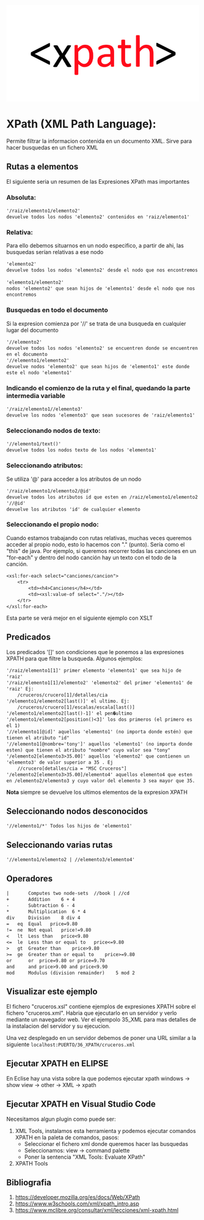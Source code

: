 ![XPATH](img/xpath.png "Aprende XPATH!!")

# XPath (XML Path Language): 
Permite filtrar la informacion contenida en un documento XML. Sirve para hacer busquedas en un fichero XML

## Rutas a elementos

El siguiente seria un resumen de las Expresiones XPath mas importantes

### Absoluta: 

	'/raiz/elemento1/elemento2' 
	devuelve todos los nodos 'elemento2' contenidos en 'raiz/elemento1'
	
### Relativa:
Para ello debemos situarnos en un nodo especifico, a partir de ahi, las busquedas serían relativas a ese nodo

	'elemento2' 
	devuelve todos los nodos 'elemento2' desde el nodo que nos encontremos

	'elemento1/elemento2' 
	nodos 'elemento2' que sean hijos de 'elemento1' desde el nodo que nos encontremos

### Busquedas en todo el documento
Si la expresion comienza por '//' se trata de una busqueda en cualquier lugar del documento

	'//elemento2' 
	devuelve todos los nodos 'elemento2' se encuentren donde se encuentren en el documento
	'//elemento1/elemento2' 
	devuelve nodos 'elemento2' que sean hijos de 'elemento1' este donde este el nodo 'elemento1'

### Indicando el comienzo de la ruta y el final, quedando la parte intermedia variable

	'/raiz/elemento1//elemento3' 
	devuelve los nodos 'elemento3' que sean sucesores de 'raiz/elemento1'

### Seleccionando nodos de texto:

	'//elemento1/text()'
	devuelve todos los nodos texto de los nodos 'elemento1'

### Seleccionando atributos:	
Se utiliza '@' para acceder a los atributos de un nodo

	'/raiz/elemento1/elemento2/@id' 
	devuelve todos los atributos id que esten en /raiz/elemento1/elemento2
	'//@id' 
	devuelve los atributos 'id' de cualquier elemento

### Seleccionando el propio nodo:
Cuando estamos trabajando con rutas relativas, muchas veces queremos acceder al propio nodo, esto lo hacemos con "." (punto). Sería como el "this" de java. Por ejemplo, si queremos recorrer todas las canciones en un "for-each" y dentro del nodo canción hay un texto con el todo de la canción.

	<xsl:for-each select="canciones/cancion">
        <tr>
            <td><h4>Canciones</h4></td> 
            <td><xsl:value-of select="."/></td>
        </tr>
    </xsl:for-each>

Esta parte se verá mejor en el siguiente ejemplo con XSLT
 
## Predicados

Los predicados '[]' son condiciones que le ponemos a las expresiones XPATH para que filtre la busqueda. Algunos ejemplos:

	'/raiz/elemento1[1]' primer elemento 'elemento1' que sea hijo de 'raiz'
	'/raiz/elemento1[1]/elemento2' 'elemento2' del primer 'elemento1' de 'raiz' Ej:
		/cruceros/crucero[1]/detalles/cia
	'/elemento1/elemento2[last()]' el ultimo. Ej:
		/cruceros/crucero[1]/escalas/escala[last()]
	'/elemento1/elemento2[last()-1]' el pen�ultimo
	'/elemento1/elemento2[position()<3]' los dos primeros (el primero es el 1)
	'//elemento1[@id]' aquellos 'elemento1' (no importa donde estén) que tienen el atributo "id"
	'//elemento1[@nombre='tony']' aquellos 'elemento1' (no importa donde esten) que tienen el atributo "nombre" cuyo valor sea "tony"
	'/elemento2[elemento3>35.00]' aquellos 'elemento2' que contienen un 'elemento3' de valor superior a 35 . Ej
		//crucero[detalles/cia = "MSC Cruceros"]
	'/elemento2[elemento3>35.00]/elemento4' aquellos elemento4 que esten en /elemento2/elemento3 y cuyo valor del elemento 3 sea mayor que 35. 
	
**Nota** siempre se devuelve los ultimos elementos de la expresion XPATH

## Seleccionando nodos desconocidos

	'//elemento1/*' Todos los hijos de 'elemento1'

## Seleccionando varias rutas

	'//elemento1/elemento2 | //elemento3/elemento4'

## Operadores

	|		Computes two node-sets	//book | //cd
	+		Addition	6 + 4
	-		Subtraction	6 - 4
	*		Multiplication	6 * 4
	div		Division	8 div 4
	=	eq	Equal	price=9.80
	!=	ne	Not equal	price!=9.80
	<	lt	Less than	price<9.80
	<=	le	Less than or equal to	price<=9.80
	>	gt	Greater than	price>9.80
	>=	ge	Greater than or equal to	price>=9.80
	or		or	price=9.80 or price=9.70
	and		and	price>9.00 and price<9.90
	mod		Modulus (division remainder)	5 mod 2

## Visualizar este ejemplo 

El fichero "cruceros.xsl" contiene ejemplos de expresiones XPATH sobre el fichero "cruceros.xml". Habria que ejecutarlo en un servidor y verlo mediante un navegador web. Ver el ejempolo 35_XML para mas detalles de la instalacion del servidor y su ejecucion.

Una vez desplegado en un servidor debemos de poner una URL similar a la siguiente 
<code>localhost:PUERTO/36_XPATH/cruceros.xml</code>

## Ejecutar XPATH en ELIPSE

En Eclise hay una vista sobre la que podemos ejecutar xpath
windows -> show view -> other -> XML -> xpath

## Ejecutar XPATH en Visual Studio Code
Necesitamos algun plugin como puede ser:
1. XML Tools, instalamos esta herramienta y podemos ejecutar comandos XPATH en la paleta de comandos, pasos:
    - Seleccionar el fichero xml donde queremos hacer las busquedas
    - Seleccionamos: view -> command palette
    - Poner la sentencia "XML Tools: Evaluate XPath"
2. XPATH Tools

## Bibliografia
1. <https://developer.mozilla.org/es/docs/Web/XPath>
2. <https://www.w3schools.com/xml/xpath_intro.asp>
3. <https://www.mclibre.org/consultar/xml/lecciones/xml-xpath.html>


